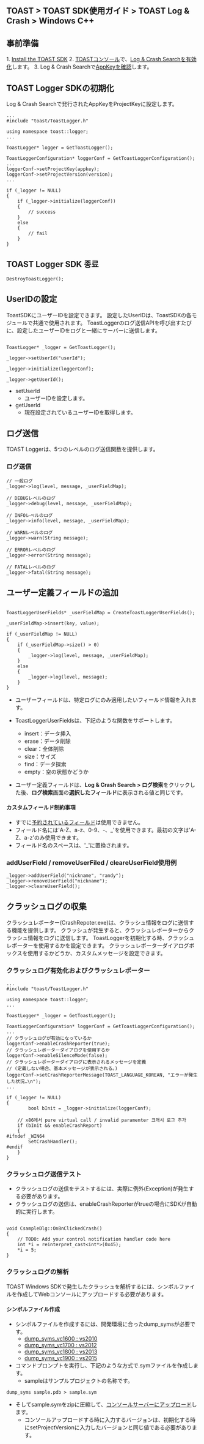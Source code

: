 ## TOAST > TOAST SDK使用ガイド > TOAST Log & Crash > Windows C++ 
 
## 事前準備 
 
1\. [Install the TOAST SDK](./getting-started-windows) 
2\. [TOASTコンソール](https://console.cloud.toast.com)で、[Log & Crash Searchを有効化](https://docs.toast.com/ko/Analytics/Log%20&%20Crash%20Search/ko/console-guide/)します。 
3\. Log & Crash Searchで[AppKeyを確認](https://docs.toast.com/ko/Analytics/Log%20&%20Crash%20Search/ko/console-guide/#appkey)します。 
 
## TOAST Logger SDKの初期化 
 
Log & Crash Searchで発行されたAppKeyをProjectKeyに設定します。 
 
``` 
... 
#include "toast/ToastLogger.h" 
 
using namespace toast::logger; 
... 
 
ToastLogger* logger = GetToastLogger(); 
 
ToastLoggerConfiguration* loggerConf = GetToastLoggerConfiguration(); 
... 
loggerConf->setProjectKey(appkey); 
loggerConf->setProjectVersion(version); 
... 
 
if (_logger != NULL) 
{ 
    if (_logger->initialize(loggerConf)) 
	{ 
		// success 
	} 
	else 
	{ 
		// fail 
	} 
} 
``` 
 
## TOAST Logger SDK 종료 
 
``` 
DestroyToastLogger(); 
``` 
 
## UserIDの設定 
 
ToastSDKにユーザーIDを設定できます。 
設定したUserIDは、ToastSDKの各モジュールで共通で使用されます。 
ToastLoggerのログ送信APIを呼び出すたびに、設定したユーザーIDをログと一緒にサーバーに送信します。 
 
 
``` 
 
ToastLogger* _logger = GetToastLogger(); 
 
_logger->setUserId("userId"); 
 
_logger->initialize(loggerConf); 
 
_logger->getUserId(); 
``` 
 
* setUserId 
    * ユーザーIDを設定します。 
* getUserId 
    * 現在設定されているユーザーIDを取得します。 
 
## ログ送信 
 
TOAST Loggerは、5つのレベルのログ送信関数を提供します。 
 
### ログ送信 
 
``` 
// 一般ログ 
_logger->log(level, message, _userFieldMap); 
 
// DEBUGレベルのログ 
_logger->debug(level, message, _userFieldMap); 
 
// INFOレベルのログ 
_logger->info(level, message, _userFieldMap); 
 
// WARNレベルのログ 
_logger->warn(String message); 
 
// ERRORレベルのログ 
_logger->error(String message); 
 
// FATALレベルのログ 
_logger->fatal(String message); 
``` 
 
## ユーザー定義フィールドの追加 
 
``` 
 
ToastLoggerUserFields* _userFieldMap = CreateToastLoggerUserFields(); 
 
_userFieldMap->insert(key, value); 
 
if (_userFieldMap != NULL) 
{ 
    if (_userFieldMap->size() > 0) 
    { 
        _logger->log(level, message, _userFieldMap); 
    } 
    else 
    { 
        _logger->log(level, message); 
    } 
} 
``` 
 
* ユーザーフィールドは、特定ログにのみ適用したいフィールド情報を入れます。 
* ToastLoggerUserFieldsは、下記のような関数をサポートします。 
    * insert：データ挿入 
    * erase：データ削除 
    * clear：全体削除 
    * size：サイズ 
    * find：データ探索 
    * empty：空の状態かどうか 
 
* ユーザー定義フィールドは、**Log & Crash Search > ログ検索**をクリックした後、**ログ検索**画面の**選択したフィールド**に表示される値と同じです。 
 
#### カスタムフィールド制約事項 
 
* すでに[予約されているフィールド](./log-collector-reserved-fields)は使用できません。   
* フィールド名には'A-Z、a-z、0-9、-、_'を使用できます。最初の文字は'A-Z、a-z'のみ使用できます。 
* フィールド名のスペースは、'_'に置換されます。 
 
### addUserField / removeUserFiled / cleareUserField使用例 
 
``` 
_logger->addUserField("nickname", "randy"); 
_logger->removeUserField("nickname"); 
_logger->cleareUserField(); 
``` 
 
## クラッシュログの収集 
 
クラッシュレポーター(CrashRepoter.exe)は、クラッシュ情報をログに送信する機能を提供します。 
クラッシュが発生すると、クラッシュレポーターからクラッシュ情報をログに送信します。 
ToastLoggerを初期化する時、クラッシュレポーターを使用するかを設定できます。 
クラッシュレポーターダイアログボックスを使用するかどうか、カスタムメッセージを設定できます。 
 
 
### クラッシュログ有効化およびクラッシュレポーター 
 
``` 
... 
#include "toast/ToastLogger.h" 
 
using namespace toast::logger; 
... 
 
ToastLogger* _logger = GetToastLogger(); 
 
ToastLoggerConfiguration* loggerConf = GetToastLoggerConfiguration(); 
... 
// クラッシュログが有効になっているか 
loggerConf->enableCrashReporter(true); 
// クラッシュレポーターダイアログを使用するか 
loggerConf->enableSilenceMode(false); 
// クラッシュレポーターダイアログに表示されるメッセージを定義 
// (定義しない場合、基本メッセージが表示される。) 
loggerConf->setCrashReporterMessage(TOAST_LANGUAGE_KOREAN, "エラーが発生した状況…\n"); 
... 
 
if (_logger != NULL) 
{ 
        bool bInit = _logger->initialize(loggerConf); 
	 
	// x86에서 pure virtual call / invalid paramenter 크래시 로그 추가	 
	if (bInit && enableCrashReport) 
	{ 
#ifndef _WIN64 
		SetCrashHandler(); 
#endif 
	} 
} 
``` 
 
### クラッシュログ送信テスト 
 
* クラッシュログの送信をテストするには、実際に例外(Exception)が発生する必要があります。 
* クラッシュログの送信は、enableCrashReporterがtrueの場合にSDKが自動的に実行します。 
 
``` 
 
void CsampleDlg::OnBnClickedCrash() 
{ 
    // TODO: Add your control notification handler code here 
    int *i = reinterpret_cast<int*>(0x45); 
    *i = 5; 
} 
``` 
 
### クラッシュログの解析 
 
TOAST Windows SDKで発生したクラッシュを解析するには、シンボルファイルを作成してWebコンソールにアップロードする必要があります。 
 
#### シンボルファイル作成 
 
* シンボルファイルを作成するには、開発環境に合ったdump_symsが必要です。 
    * [dump\_syms\_vc1600 : vs2010](http://static.toastoven.net/toastcloud/tools/dump_syms_vc1600.zip) 
    * [dump\_syms\_vc1700 : vs2012](http://static.toastoven.net/toastcloud/tools/dump_syms_vc1700.zip) 
    * [dump\_syms\_vc1800 : vs2013](http://static.toastoven.net/toastcloud/tools/dump_syms_vc1800.zip) 
    * [dump\_syms\_vc1900 : vs2015](http://static.toastoven.net/toastcloud/tools/dump_syms_vc1900.zip) 
* コマンドプロンプトを実行し、下記のような方式で.symファイルを作成します。 
    * sampleはサンプルプロジェクトの名称です。 
 
``` 
dump_syms sample.pdb > sample.sym 
``` 
 
* そしてsample.symをzipに圧縮して、[コンソールサーバーにアップロード](https://alpha-docs.toast.com/ko/Analytics/Log%20&%20Crash%20Search/ko/console-guide/#_25)します。 
    * コンソールアップロードする時に入力するバージョンは、初期化する時にsetProjectVersionに入力したバージョンと同じ値である必要があります。 
